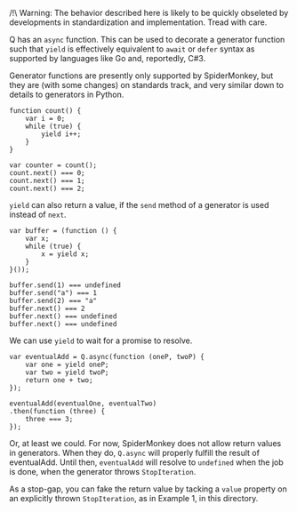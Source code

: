 
/!\ Warning: The behavior described here is likely to be quickly
obseleted by developments in standardization and implementation.  Tread
with care.

Q has an ``async`` function.  This can be used to
decorate a generator function such that ``yield`` is
effectively equivalent to ``await`` or ``defer`` syntax as
supported by languages like Go and, reportedly, C#3.

Generator functions are presently only supported by SpiderMonkey, but
they are (with some changes) on standards track, and very similar down
to details to generators in Python.

    function count() {
        var i = 0;
        while (true) {
            yield i++;
        }
    }

    var counter = count();
    count.next() === 0;
    count.next() === 1;
    count.next() === 2;

``yield`` can also return a value, if the ``send`` method of
a generator is used instead of ``next``.

    var buffer = (function () {
        var x;
        while (true) {
            x = yield x;
        }
    }());

    buffer.send(1) === undefined
    buffer.send("a") === 1
    buffer.send(2) === "a"
    buffer.next() === 2
    buffer.next() === undefined
    buffer.next() === undefined

We can use ``yield`` to wait for a promise to resolve.

    var eventualAdd = Q.async(function (oneP, twoP) {
        var one = yield oneP;
        var two = yield twoP;
        return one + two;
    });

    eventualAdd(eventualOne, eventualTwo)
    .then(function (three) {
        three === 3;
    });

Or, at least we could.  For now, SpiderMonkey does not allow
return values in generators.  When they do, ``Q.async`` will
properly fulfill the result of eventualAdd.  Until then,
``eventualAdd`` will resolve to ``undefined`` when the job
is done, when the generator throws ``StopIteration``.

As a stop-gap, you can fake the return value by tacking a
``value`` property on an explicitly thrown
``StopIteration``, as in Example 1, in this directory.


